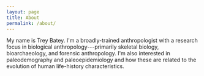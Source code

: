 ```yaml
---
layout: page
title: About
permalink: /about/
---
```


My name is Trey Batey. I'm a broadly-trained anthropologist with a  research focus in biological anthropology---primarily skeletal biology, bioarchaeology, and forensic anthropology. I'm also interested in paleodemography and paleoepidemiology and how these are related to the evolution of human life-history characteristics.